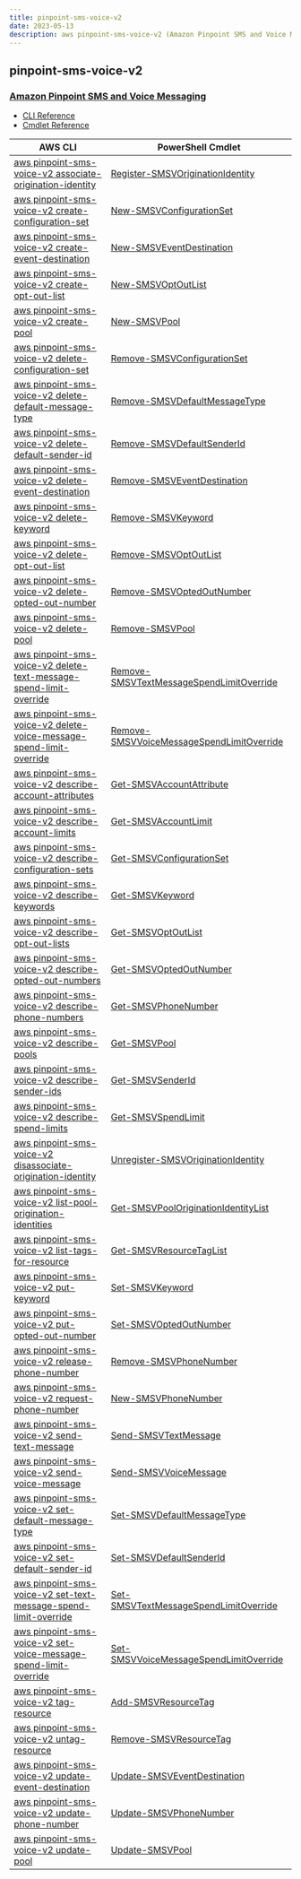 ```yaml
---
title: pinpoint-sms-voice-v2
date: 2023-05-13
description: aws pinpoint-sms-voice-v2 (Amazon Pinpoint SMS and Voice Messaging) command/cmdlet list.
---
```


## pinpoint-sms-voice-v2

### [Amazon Pinpoint SMS and Voice Messaging](https://aws.amazon.com/pinpoint/)

* [CLI Reference](https://docs.aws.amazon.com/cli/latest/reference/pinpoint-sms-voice-v2/index.html)
* [Cmdlet Reference](https://docs.aws.amazon.com/powershell/latest/reference/items/PinpointSMSVoiceV2_cmdlets.html)

|AWS CLI|PowerShell Cmdlet|
|----|----|
|[aws pinpoint-sms-voice-v2 associate-origination-identity](https://docs.aws.amazon.com/cli/latest/reference/pinpoint-sms-voice-v2/associate-origination-identity.html)|[Register-SMSVOriginationIdentity](https://docs.aws.amazon.com/powershell/latest/reference/items/Register-SMSVOriginationIdentity.html)|
|[aws pinpoint-sms-voice-v2 create-configuration-set](https://docs.aws.amazon.com/cli/latest/reference/pinpoint-sms-voice-v2/create-configuration-set.html)|[New-SMSVConfigurationSet](https://docs.aws.amazon.com/powershell/latest/reference/items/New-SMSVConfigurationSet.html)|
|[aws pinpoint-sms-voice-v2 create-event-destination](https://docs.aws.amazon.com/cli/latest/reference/pinpoint-sms-voice-v2/create-event-destination.html)|[New-SMSVEventDestination](https://docs.aws.amazon.com/powershell/latest/reference/items/New-SMSVEventDestination.html)|
|[aws pinpoint-sms-voice-v2 create-opt-out-list](https://docs.aws.amazon.com/cli/latest/reference/pinpoint-sms-voice-v2/create-opt-out-list.html)|[New-SMSVOptOutList](https://docs.aws.amazon.com/powershell/latest/reference/items/New-SMSVOptOutList.html)|
|[aws pinpoint-sms-voice-v2 create-pool](https://docs.aws.amazon.com/cli/latest/reference/pinpoint-sms-voice-v2/create-pool.html)|[New-SMSVPool](https://docs.aws.amazon.com/powershell/latest/reference/items/New-SMSVPool.html)|
|[aws pinpoint-sms-voice-v2 delete-configuration-set](https://docs.aws.amazon.com/cli/latest/reference/pinpoint-sms-voice-v2/delete-configuration-set.html)|[Remove-SMSVConfigurationSet](https://docs.aws.amazon.com/powershell/latest/reference/items/Remove-SMSVConfigurationSet.html)|
|[aws pinpoint-sms-voice-v2 delete-default-message-type](https://docs.aws.amazon.com/cli/latest/reference/pinpoint-sms-voice-v2/delete-default-message-type.html)|[Remove-SMSVDefaultMessageType](https://docs.aws.amazon.com/powershell/latest/reference/items/Remove-SMSVDefaultMessageType.html)|
|[aws pinpoint-sms-voice-v2 delete-default-sender-id](https://docs.aws.amazon.com/cli/latest/reference/pinpoint-sms-voice-v2/delete-default-sender-id.html)|[Remove-SMSVDefaultSenderId](https://docs.aws.amazon.com/powershell/latest/reference/items/Remove-SMSVDefaultSenderId.html)|
|[aws pinpoint-sms-voice-v2 delete-event-destination](https://docs.aws.amazon.com/cli/latest/reference/pinpoint-sms-voice-v2/delete-event-destination.html)|[Remove-SMSVEventDestination](https://docs.aws.amazon.com/powershell/latest/reference/items/Remove-SMSVEventDestination.html)|
|[aws pinpoint-sms-voice-v2 delete-keyword](https://docs.aws.amazon.com/cli/latest/reference/pinpoint-sms-voice-v2/delete-keyword.html)|[Remove-SMSVKeyword](https://docs.aws.amazon.com/powershell/latest/reference/items/Remove-SMSVKeyword.html)|
|[aws pinpoint-sms-voice-v2 delete-opt-out-list](https://docs.aws.amazon.com/cli/latest/reference/pinpoint-sms-voice-v2/delete-opt-out-list.html)|[Remove-SMSVOptOutList](https://docs.aws.amazon.com/powershell/latest/reference/items/Remove-SMSVOptOutList.html)|
|[aws pinpoint-sms-voice-v2 delete-opted-out-number](https://docs.aws.amazon.com/cli/latest/reference/pinpoint-sms-voice-v2/delete-opted-out-number.html)|[Remove-SMSVOptedOutNumber](https://docs.aws.amazon.com/powershell/latest/reference/items/Remove-SMSVOptedOutNumber.html)|
|[aws pinpoint-sms-voice-v2 delete-pool](https://docs.aws.amazon.com/cli/latest/reference/pinpoint-sms-voice-v2/delete-pool.html)|[Remove-SMSVPool](https://docs.aws.amazon.com/powershell/latest/reference/items/Remove-SMSVPool.html)|
|[aws pinpoint-sms-voice-v2 delete-text-message-spend-limit-override](https://docs.aws.amazon.com/cli/latest/reference/pinpoint-sms-voice-v2/delete-text-message-spend-limit-override.html)|[Remove-SMSVTextMessageSpendLimitOverride](https://docs.aws.amazon.com/powershell/latest/reference/items/Remove-SMSVTextMessageSpendLimitOverride.html)|
|[aws pinpoint-sms-voice-v2 delete-voice-message-spend-limit-override](https://docs.aws.amazon.com/cli/latest/reference/pinpoint-sms-voice-v2/delete-voice-message-spend-limit-override.html)|[Remove-SMSVVoiceMessageSpendLimitOverride](https://docs.aws.amazon.com/powershell/latest/reference/items/Remove-SMSVVoiceMessageSpendLimitOverride.html)|
|[aws pinpoint-sms-voice-v2 describe-account-attributes](https://docs.aws.amazon.com/cli/latest/reference/pinpoint-sms-voice-v2/describe-account-attributes.html)|[Get-SMSVAccountAttribute](https://docs.aws.amazon.com/powershell/latest/reference/items/Get-SMSVAccountAttribute.html)|
|[aws pinpoint-sms-voice-v2 describe-account-limits](https://docs.aws.amazon.com/cli/latest/reference/pinpoint-sms-voice-v2/describe-account-limits.html)|[Get-SMSVAccountLimit](https://docs.aws.amazon.com/powershell/latest/reference/items/Get-SMSVAccountLimit.html)|
|[aws pinpoint-sms-voice-v2 describe-configuration-sets](https://docs.aws.amazon.com/cli/latest/reference/pinpoint-sms-voice-v2/describe-configuration-sets.html)|[Get-SMSVConfigurationSet](https://docs.aws.amazon.com/powershell/latest/reference/items/Get-SMSVConfigurationSet.html)|
|[aws pinpoint-sms-voice-v2 describe-keywords](https://docs.aws.amazon.com/cli/latest/reference/pinpoint-sms-voice-v2/describe-keywords.html)|[Get-SMSVKeyword](https://docs.aws.amazon.com/powershell/latest/reference/items/Get-SMSVKeyword.html)|
|[aws pinpoint-sms-voice-v2 describe-opt-out-lists](https://docs.aws.amazon.com/cli/latest/reference/pinpoint-sms-voice-v2/describe-opt-out-lists.html)|[Get-SMSVOptOutList](https://docs.aws.amazon.com/powershell/latest/reference/items/Get-SMSVOptOutList.html)|
|[aws pinpoint-sms-voice-v2 describe-opted-out-numbers](https://docs.aws.amazon.com/cli/latest/reference/pinpoint-sms-voice-v2/describe-opted-out-numbers.html)|[Get-SMSVOptedOutNumber](https://docs.aws.amazon.com/powershell/latest/reference/items/Get-SMSVOptedOutNumber.html)|
|[aws pinpoint-sms-voice-v2 describe-phone-numbers](https://docs.aws.amazon.com/cli/latest/reference/pinpoint-sms-voice-v2/describe-phone-numbers.html)|[Get-SMSVPhoneNumber](https://docs.aws.amazon.com/powershell/latest/reference/items/Get-SMSVPhoneNumber.html)|
|[aws pinpoint-sms-voice-v2 describe-pools](https://docs.aws.amazon.com/cli/latest/reference/pinpoint-sms-voice-v2/describe-pools.html)|[Get-SMSVPool](https://docs.aws.amazon.com/powershell/latest/reference/items/Get-SMSVPool.html)|
|[aws pinpoint-sms-voice-v2 describe-sender-ids](https://docs.aws.amazon.com/cli/latest/reference/pinpoint-sms-voice-v2/describe-sender-ids.html)|[Get-SMSVSenderId](https://docs.aws.amazon.com/powershell/latest/reference/items/Get-SMSVSenderId.html)|
|[aws pinpoint-sms-voice-v2 describe-spend-limits](https://docs.aws.amazon.com/cli/latest/reference/pinpoint-sms-voice-v2/describe-spend-limits.html)|[Get-SMSVSpendLimit](https://docs.aws.amazon.com/powershell/latest/reference/items/Get-SMSVSpendLimit.html)|
|[aws pinpoint-sms-voice-v2 disassociate-origination-identity](https://docs.aws.amazon.com/cli/latest/reference/pinpoint-sms-voice-v2/disassociate-origination-identity.html)|[Unregister-SMSVOriginationIdentity](https://docs.aws.amazon.com/powershell/latest/reference/items/Unregister-SMSVOriginationIdentity.html)|
|[aws pinpoint-sms-voice-v2 list-pool-origination-identities](https://docs.aws.amazon.com/cli/latest/reference/pinpoint-sms-voice-v2/list-pool-origination-identities.html)|[Get-SMSVPoolOriginationIdentityList](https://docs.aws.amazon.com/powershell/latest/reference/items/Get-SMSVPoolOriginationIdentityList.html)|
|[aws pinpoint-sms-voice-v2 list-tags-for-resource](https://docs.aws.amazon.com/cli/latest/reference/pinpoint-sms-voice-v2/list-tags-for-resource.html)|[Get-SMSVResourceTagList](https://docs.aws.amazon.com/powershell/latest/reference/items/Get-SMSVResourceTagList.html)|
|[aws pinpoint-sms-voice-v2 put-keyword](https://docs.aws.amazon.com/cli/latest/reference/pinpoint-sms-voice-v2/put-keyword.html)|[Set-SMSVKeyword](https://docs.aws.amazon.com/powershell/latest/reference/items/Set-SMSVKeyword.html)|
|[aws pinpoint-sms-voice-v2 put-opted-out-number](https://docs.aws.amazon.com/cli/latest/reference/pinpoint-sms-voice-v2/put-opted-out-number.html)|[Set-SMSVOptedOutNumber](https://docs.aws.amazon.com/powershell/latest/reference/items/Set-SMSVOptedOutNumber.html)|
|[aws pinpoint-sms-voice-v2 release-phone-number](https://docs.aws.amazon.com/cli/latest/reference/pinpoint-sms-voice-v2/release-phone-number.html)|[Remove-SMSVPhoneNumber](https://docs.aws.amazon.com/powershell/latest/reference/items/Remove-SMSVPhoneNumber.html)|
|[aws pinpoint-sms-voice-v2 request-phone-number](https://docs.aws.amazon.com/cli/latest/reference/pinpoint-sms-voice-v2/request-phone-number.html)|[New-SMSVPhoneNumber](https://docs.aws.amazon.com/powershell/latest/reference/items/New-SMSVPhoneNumber.html)|
|[aws pinpoint-sms-voice-v2 send-text-message](https://docs.aws.amazon.com/cli/latest/reference/pinpoint-sms-voice-v2/send-text-message.html)|[Send-SMSVTextMessage](https://docs.aws.amazon.com/powershell/latest/reference/items/Send-SMSVTextMessage.html)|
|[aws pinpoint-sms-voice-v2 send-voice-message](https://docs.aws.amazon.com/cli/latest/reference/pinpoint-sms-voice-v2/send-voice-message.html)|[Send-SMSVVoiceMessage](https://docs.aws.amazon.com/powershell/latest/reference/items/Send-SMSVVoiceMessage.html)|
|[aws pinpoint-sms-voice-v2 set-default-message-type](https://docs.aws.amazon.com/cli/latest/reference/pinpoint-sms-voice-v2/set-default-message-type.html)|[Set-SMSVDefaultMessageType](https://docs.aws.amazon.com/powershell/latest/reference/items/Set-SMSVDefaultMessageType.html)|
|[aws pinpoint-sms-voice-v2 set-default-sender-id](https://docs.aws.amazon.com/cli/latest/reference/pinpoint-sms-voice-v2/set-default-sender-id.html)|[Set-SMSVDefaultSenderId](https://docs.aws.amazon.com/powershell/latest/reference/items/Set-SMSVDefaultSenderId.html)|
|[aws pinpoint-sms-voice-v2 set-text-message-spend-limit-override](https://docs.aws.amazon.com/cli/latest/reference/pinpoint-sms-voice-v2/set-text-message-spend-limit-override.html)|[Set-SMSVTextMessageSpendLimitOverride](https://docs.aws.amazon.com/powershell/latest/reference/items/Set-SMSVTextMessageSpendLimitOverride.html)|
|[aws pinpoint-sms-voice-v2 set-voice-message-spend-limit-override](https://docs.aws.amazon.com/cli/latest/reference/pinpoint-sms-voice-v2/set-voice-message-spend-limit-override.html)|[Set-SMSVVoiceMessageSpendLimitOverride](https://docs.aws.amazon.com/powershell/latest/reference/items/Set-SMSVVoiceMessageSpendLimitOverride.html)|
|[aws pinpoint-sms-voice-v2 tag-resource](https://docs.aws.amazon.com/cli/latest/reference/pinpoint-sms-voice-v2/tag-resource.html)|[Add-SMSVResourceTag](https://docs.aws.amazon.com/powershell/latest/reference/items/Add-SMSVResourceTag.html)|
|[aws pinpoint-sms-voice-v2 untag-resource](https://docs.aws.amazon.com/cli/latest/reference/pinpoint-sms-voice-v2/untag-resource.html)|[Remove-SMSVResourceTag](https://docs.aws.amazon.com/powershell/latest/reference/items/Remove-SMSVResourceTag.html)|
|[aws pinpoint-sms-voice-v2 update-event-destination](https://docs.aws.amazon.com/cli/latest/reference/pinpoint-sms-voice-v2/update-event-destination.html)|[Update-SMSVEventDestination](https://docs.aws.amazon.com/powershell/latest/reference/items/Update-SMSVEventDestination.html)|
|[aws pinpoint-sms-voice-v2 update-phone-number](https://docs.aws.amazon.com/cli/latest/reference/pinpoint-sms-voice-v2/update-phone-number.html)|[Update-SMSVPhoneNumber](https://docs.aws.amazon.com/powershell/latest/reference/items/Update-SMSVPhoneNumber.html)|
|[aws pinpoint-sms-voice-v2 update-pool](https://docs.aws.amazon.com/cli/latest/reference/pinpoint-sms-voice-v2/update-pool.html)|[Update-SMSVPool](https://docs.aws.amazon.com/powershell/latest/reference/items/Update-SMSVPool.html)|

